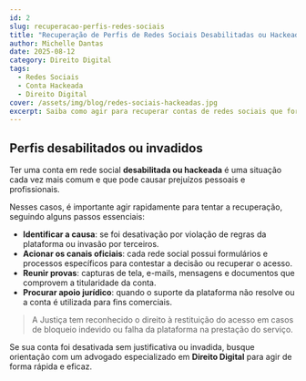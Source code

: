 ```yaml
---
id: 2
slug: recuperacao-perfis-redes-sociais
title: "Recuperação de Perfis de Redes Sociais Desabilitadas ou Hackeadas"
author: Michelle Dantas
date: 2025-08-12
category: Direito Digital
tags:
  - Redes Sociais
  - Conta Hackeada
  - Direito Digital
cover: /assets/img/blog/redes-sociais-hackeadas.jpg
excerpt: Saiba como agir para recuperar contas de redes sociais que foram desabilitadas ou invadidas por hackers, garantindo seus direitos e sua segurança digital.
---
```


## Perfis desabilitados ou invadidos

Ter uma conta em rede social **desabilitada ou hackeada** é uma situação cada vez mais comum e que pode causar prejuízos pessoais e profissionais.

Nesses casos, é importante agir rapidamente para tentar a recuperação, seguindo alguns passos essenciais:

- **Identificar a causa**: se foi desativação por violação de regras da plataforma ou invasão por terceiros.
- **Acionar os canais oficiais**: cada rede social possui formulários e processos específicos para contestar a decisão ou recuperar o acesso.
- **Reunir provas**: capturas de tela, e-mails, mensagens e documentos que comprovem a titularidade da conta.
- **Procurar apoio jurídico**: quando o suporte da plataforma não resolve ou a conta é utilizada para fins comerciais.

> A Justiça tem reconhecido o direito à restituição do acesso em casos de bloqueio indevido ou falha da plataforma na prestação do serviço.

Se sua conta foi desativada sem justificativa ou invadida, busque orientação com um advogado especializado em **Direito Digital** para agir de forma rápida e eficaz.
